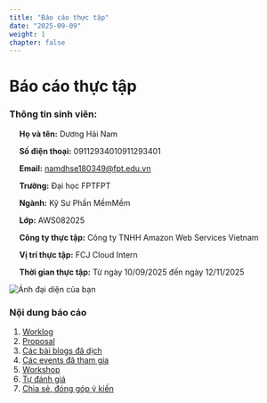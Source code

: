 ```yaml
---
title: "Báo cáo thực tập"
date: "2025-09-09"
weight: 1
chapter: false
---
```


# Báo cáo thực tập

### Thông tin sinh viên:

&emsp; **Họ và tên:** Dương Hải Nam

&emsp; **Số điện thoại:** 09112934010911293401

&emsp; **Email:** namdhse180349@fpt.edu.vn

&emsp; **Trường:** Đại học FPTFPT

&emsp; **Ngành:** Kỹ Sư Phần MềmMềm

&emsp; **Lớp:** AWS082025

&emsp; **Công ty thực tập:** Công ty TNHH Amazon Web Services Vietnam

&emsp; **Vị trí thực tập:** FCJ Cloud Intern

&emsp; **Thời gian thực tập:** Từ ngày 10/09/2025 đến ngày 12/11/2025

![Ảnh đại diện của bạn](/images/Nam.jpg)

### Nội dung báo cáo

1.  [Worklog](1-Worklog/)
2.  [Proposal](2-Proposal/)
3.  [Các bài blogs đã dịch](3-BlogsTranslated/)
4.  [Các events đã tham gia](4-EventParticipated/)
5.  [Workshop](5-Workshop/)
6.  [Tự đánh giá](6-Self-evaluation/)
7.  [Chia sẻ, đóng góp ý kiến](7-Feedback/)
